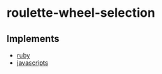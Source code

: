 # roulette-wheel-selection

## Implements
 - [ruby](https://github.com/khiav223577/roulette-wheel-selection/tree/master/ruby)
 - [javascripts](https://github.com/khiav223577/roulette-wheel-selection/tree/master/javascript)
